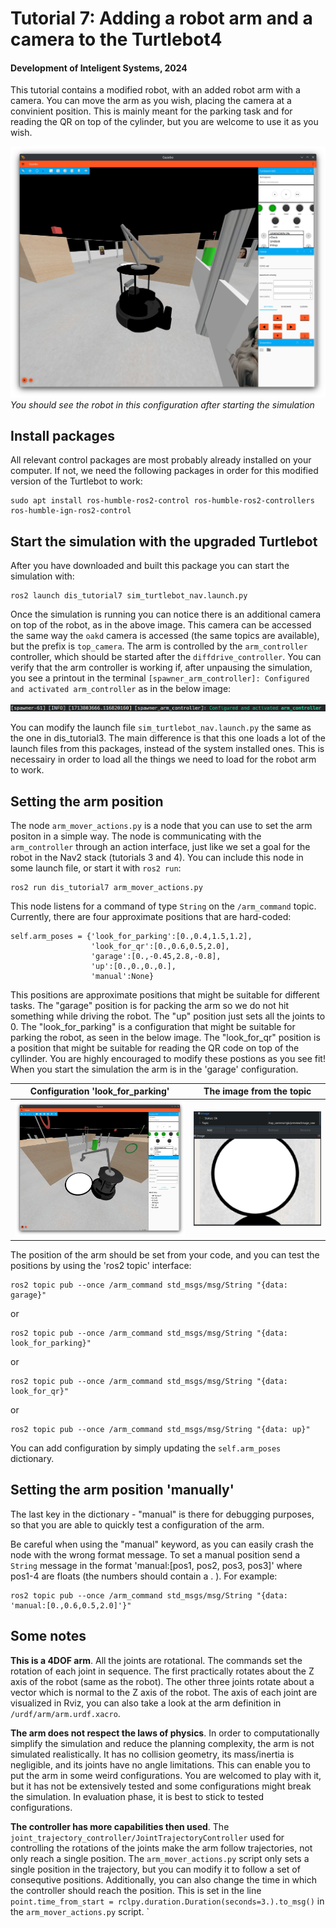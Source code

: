 # Tutorial 7: Adding a robot arm and a camera to the Turtlebot4

#### Development of Inteligent Systems, 2024

This tutorial contains a modified robot, with an added robot arm with a camera. You can move the arm as you wish, placing the camera at a convinient position. This is mainly meant for the parking task and for reading the QR on top of the cylinder, but you are welcome to use it as you wish.

![](figs/robot_with_arm.png)
*You should see the robot in this configuration after starting the simulation*

## Install packages

All relevant control packages are most probably already installed on your computer. If not, we need the following packages in order for this modified version of the Turtlebot to work:
```
sudo apt install ros-humble-ros2-control ros-humble-ros2-controllers ros-humble-ign-ros2-control
```

## Start the simulation with the upgraded Turtlebot

After you have downloaded and built this package you can start the simulation with:

```
ros2 launch dis_tutorial7 sim_turtlebot_nav.launch.py
```
Once the simulation is running you can notice there is an additional camera on top of the robot, as in the above image. This camera can be accessed the same way the `oakd` camera is accessed (the same topics are available), but the prefix is `top_camera`. The arm is controlled by the `arm_controller` controller, which should be started after the `diffdrive_controller`. You can verify that the arm controller is working if, after unpausing the simulation, you see a printout in the terminal `[spawner_arm_controller]: Configured and activated arm_controller` as in the below image:

![](figs/arm_controller_started.png)

You can modify the launch file `sim_turtlebot_nav.launch.py` the same as the one in dis_tutorial3. The main difference is that this one loads a lot of the launch files from this packages, instead of the system installed ones. This is necessairy in order to load all the things we need to load for the robot arm to work.

## Setting the arm position

The node `arm_mover_actions.py` is a node that you can use to set the arm positon in a simple way. The node is communicating with the `arm_controller` through an action interface, just like we set a goal for the robot in the Nav2 stack (tutorials 3 and 4). You can include this node in some launch file, or start it with `ros2 run`:
```
ros2 run dis_tutorial7 arm_mover_actions.py
```

This node listens for a command of type `String` on the `/arm_command` topic. Currently, there are four approximate positions that are hard-coded:
```
self.arm_poses = {'look_for_parking':[0.,0.4,1.5,1.2],
                  'look_for_qr':[0.,0.6,0.5,2.0],
                  'garage':[0.,-0.45,2.8,-0.8],
                  'up':[0.,0.,0.,0.],
                  'manual':None}
```

This positions are approximate positions that might be suitable for different tasks. The "garage" position is for packing the arm so we do not hit something while driving the robot. The "up" position just sets all the joints to 0. The "look_for_parking" is a configuration that might be suitable for parking the robot, as seen in the below image. The "look_for_qr" position is a position that might be suitable for reading the QR code on top of the cyllinder. You are highly encouraged to modify these postions as you see fit! When you start the simulation the arm is in the 'garage' configuration. 

Configuration 'look_for_parking'    |  The image from the topic
:-------------------------:|:-------------------------:
![](figs/arm_look_for_parking.png)  |  ![](figs/arm_camera_image_parking.png)

The position of the arm should be set from your code, and you can test the positions by using the 'ros2 topic' interface:
```
ros2 topic pub --once /arm_command std_msgs/msg/String "{data: garage}"
```
or
```
ros2 topic pub --once /arm_command std_msgs/msg/String "{data: look_for_parking}"
```
or
```
ros2 topic pub --once /arm_command std_msgs/msg/String "{data: look_for_qr}"
```
or
```
ros2 topic pub --once /arm_command std_msgs/msg/String "{data: up}"
```

You can add configuration by simply updating the `self.arm_poses` dictionary.

## Setting the arm position 'manually'
The last key in the dictionary - "manual" is there for debugging purposes, so that you are able to quickly test a configuration of the arm.

Be careful when using the "manual" keyword, as you can easily crash the node with the wrong format message. To set a manual position send a `String` message in the format 'manual:[pos1, pos2, pos3, pos3]' where pos1-4 are floats (the numbers should contain a . ). For example:
```
ros2 topic pub --once /arm_command std_msgs/msg/String "{data: 'manual:[0.,0.6,0.5,2.0]'}"
```

## Some notes

**This is a 4DOF arm**. All the joints are rotational. The commands set the rotation of each joint in sequence. The first practically rotates about the Z axis of the robot (same as the robot). The other three joints rotate about a vector which is normal to the Z axis of the robot. The axis of each joint are visualized in Rviz, you can also take a look at the arm definition in `/urdf/arm/arm.urdf.xacro`.

**The arm does not respect the laws of physics**. In order to computationally simplify the simulation and reduce the planning complexity, the arm is not simulated realistically. It has no collision geometry, its mass/inertia is negligible, and its joints have no angle limitations. This can enable you to put the arm in some weird configurations. You are welcomed to play with it, but it has not be extensively tested and some configurations might break the simulation. In evaluation phase, it is best to stick to tested configurations.

**The controller has more capabilities then used**. The `joint_trajectory_controller/JointTrajectoryController` used for controlling the rotations of the joints make the arm follow trajectories, not only reach a single position. The `arm_mover_actions.py` script only sets a single position in the trajectory, but you can modify it to follow a set of consequtive positions. Additionally, you can also change the time in which the controller should reach the position. This is set in the line `point.time_from_start = rclpy.duration.Duration(seconds=3.).to_msg()` in the `arm_mover_actions.py` script.
`